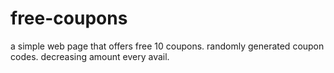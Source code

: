 # free-coupons
a simple web page that offers free 10 coupons. randomly generated coupon codes. decreasing amount every avail.

